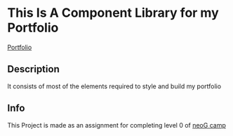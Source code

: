 # This Is A Component Library for my Portfolio

[Portfolio](https://shaik-irfan.netlify.app/)

## Description

It consists of most of the elements required to style and build my portfolio


## Info

This Project is made as an assignment for completing level 0 of  [neoG camp](https://neog.camp/qualifier/point-system)